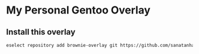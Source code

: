 # My Personal Gentoo Overlay

## Install this overlay


```zsh
eselect repository add brownie-overlay git https://github.com/sanatanhalder/brownie-overlay.git
```
